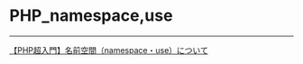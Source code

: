 # PHP_namespace,use

---

[【PHP超入門】名前空間（namespace・use）について](https://qiita.com/7968/items/1e5c61128fa495358c1f)  
